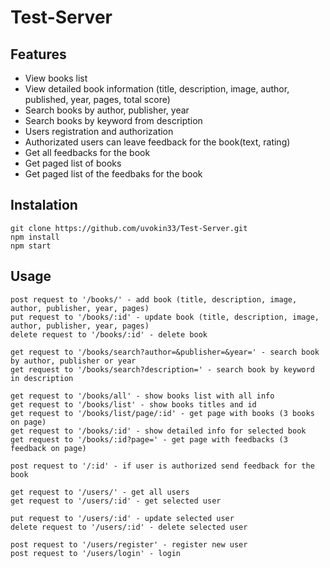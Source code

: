 # Test-Server

## Features ##

* View books list
* View detailed book information (title, description, image, author, published, year, pages, total score)
* Search books by author, publisher, year
* Search books by keyword from description
* Users registration and authorization 
* Authorizated users can leave feedback for the book(text, rating)
* Get all feedbacks for the book 
* Get paged list of books
* Get paged list of the feedbaks for the book

## Instalation ##

```
git clone https://github.com/uvokin33/Test-Server.git 
npm install
npm start
```

## Usage ##

```
post request to '/books/' - add book (title, description, image, author, publisher, year, pages)  
put request to '/books/:id' - update book (title, description, image, author, publisher, year, pages)  
delete request to '/books/:id' - delete book  
```

```
get request to '/books/search?author=&publisher=&year=' - search book by author, publisher or year  
get request to '/books/search?description=' - search book by keyword in description  
```

```
get request to '/books/all' - show books list with all info  
get request to '/books/list' - show books titles and id  
get request to '/books/list/page/:id' - get page with books (3 books on page)
get request to '/books/:id' - show detailed info for selected book  
get request to '/books/:id?page=' - get page with feedbacks (3 feedback on page)

post request to '/:id' - if user is authorized send feedback for the book
```

```
get request to '/users/' - get all users  
get request to '/users/:id' - get selected user  
```
```
put request to '/users/:id' - update selected user 
delete request to '/users/:id' - delete selected user 
```
```
post request to '/users/register' - register new user 
post request to '/users/login' - login
```

